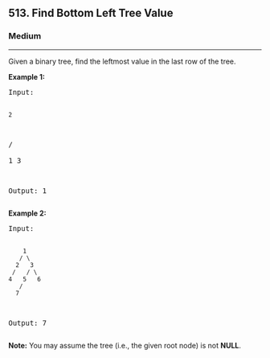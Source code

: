 <h2>513. Find Bottom Left Tree Value</h2><h3>Medium</h3><hr><div><p>
Given a binary tree, find the leftmost value in the last row of the tree. 
</p>

<p><b>Example 1:</b><br>
</p><pre>Input:

    2
   / \
  1   3

Output:
1
</pre>
<p></p>

<p> <b> Example 2: </b><br>
</p><pre>Input:

        1
       / \
      2   3
     /   / \
    4   5   6
       /
      7

Output:
7
</pre>
<p></p>

<p><b>Note:</b>
You may assume the tree (i.e., the given root node) is not <b>NULL</b>.
</p></div>